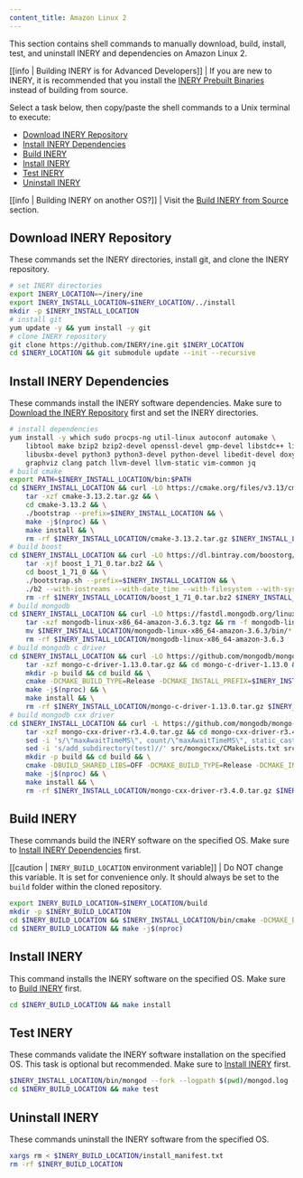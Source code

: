 ```yaml
---
content_title: Amazon Linux 2
---
```


This section contains shell commands to manually download, build, install, test, and uninstall INERY and dependencies on Amazon Linux 2.

[[info | Building INERY is for Advanced Developers]]
| If you are new to INERY, it is recommended that you install the [INERY Prebuilt Binaries](../../../00_install-prebuilt-binaries.md) instead of building from source.

Select a task below, then copy/paste the shell commands to a Unix terminal to execute:

* [Download INERY Repository](#download-inery-repository)
* [Install INERY Dependencies](#install-inery-dependencies)
* [Build INERY](#build-inery)
* [Install INERY](#install-inery)
* [Test INERY](#test-inery)
* [Uninstall INERY](#uninstall-inery)

[[info | Building INERY on another OS?]]
| Visit the [Build INERY from Source](../../index.md) section.

## Download INERY Repository
These commands set the INERY directories, install git, and clone the INERY repository.
```sh
# set INERY directories
export INERY_LOCATION=~/inery/ine
export INERY_INSTALL_LOCATION=$INERY_LOCATION/../install
mkdir -p $INERY_INSTALL_LOCATION
# install git
yum update -y && yum install -y git
# clone INERY repository
git clone https://github.com/INERY/ine.git $INERY_LOCATION
cd $INERY_LOCATION && git submodule update --init --recursive
```

## Install INERY Dependencies
These commands install the INERY software dependencies. Make sure to [Download the INERY Repository](#download-inery-repository) first and set the INERY directories.
```sh
# install dependencies
yum install -y which sudo procps-ng util-linux autoconf automake \
    libtool make bzip2 bzip2-devel openssl-devel gmp-devel libstdc++ libcurl-devel \
    libusbx-devel python3 python3-devel python-devel libedit-devel doxygen \
    graphviz clang patch llvm-devel llvm-static vim-common jq
# build cmake
export PATH=$INERY_INSTALL_LOCATION/bin:$PATH
cd $INERY_INSTALL_LOCATION && curl -LO https://cmake.org/files/v3.13/cmake-3.13.2.tar.gz && \
    tar -xzf cmake-3.13.2.tar.gz && \
    cd cmake-3.13.2 && \
    ./bootstrap --prefix=$INERY_INSTALL_LOCATION && \
    make -j$(nproc) && \
    make install && \
    rm -rf $INERY_INSTALL_LOCATION/cmake-3.13.2.tar.gz $INERY_INSTALL_LOCATION/cmake-3.13.2
# build boost
cd $INERY_INSTALL_LOCATION && curl -LO https://dl.bintray.com/boostorg/release/1.71.0/source/boost_1_71_0.tar.bz2 && \
    tar -xjf boost_1_71_0.tar.bz2 && \
    cd boost_1_71_0 && \
    ./bootstrap.sh --prefix=$INERY_INSTALL_LOCATION && \
    ./b2 --with-iostreams --with-date_time --with-filesystem --with-system --with-program_options --with-chrono --with-test -q -j$(nproc) install && \
    rm -rf $INERY_INSTALL_LOCATION/boost_1_71_0.tar.bz2 $INERY_INSTALL_LOCATION/boost_1_71_0
# build mongodb
cd $INERY_INSTALL_LOCATION && curl -LO https://fastdl.mongodb.org/linux/mongodb-linux-x86_64-amazon-3.6.3.tgz && \
    tar -xzf mongodb-linux-x86_64-amazon-3.6.3.tgz && rm -f mongodb-linux-x86_64-amazon-3.6.3.tgz && \
    mv $INERY_INSTALL_LOCATION/mongodb-linux-x86_64-amazon-3.6.3/bin/* $INERY_INSTALL_LOCATION/bin/ && \
    rm -rf $INERY_INSTALL_LOCATION/mongodb-linux-x86_64-amazon-3.6.3
# build mongodb c driver
cd $INERY_INSTALL_LOCATION && curl -LO https://github.com/mongodb/mongo-c-driver/releases/download/1.13.0/mongo-c-driver-1.13.0.tar.gz && \
    tar -xzf mongo-c-driver-1.13.0.tar.gz && cd mongo-c-driver-1.13.0 && \
    mkdir -p build && cd build && \
    cmake -DCMAKE_BUILD_TYPE=Release -DCMAKE_INSTALL_PREFIX=$INERY_INSTALL_LOCATION -DENABLE_BSON=ON -DENABLE_SSL=OPENSSL -DENABLE_AUTOMATIC_INIT_AND_CLEANUP=OFF -DENABLE_STATIC=ON -DENABLE_ICU=OFF -DENABLE_SNAPPY=OFF .. && \
    make -j$(nproc) && \
    make install && \
    rm -rf $INERY_INSTALL_LOCATION/mongo-c-driver-1.13.0.tar.gz $INERY_INSTALL_LOCATION/mongo-c-driver-1.13.0
# build mongodb cxx driver
cd $INERY_INSTALL_LOCATION && curl -L https://github.com/mongodb/mongo-cxx-driver/archive/r3.4.0.tar.gz -o mongo-cxx-driver-r3.4.0.tar.gz && \
    tar -xzf mongo-cxx-driver-r3.4.0.tar.gz && cd mongo-cxx-driver-r3.4.0 && \
    sed -i 's/\"maxAwaitTimeMS\", count/\"maxAwaitTimeMS\", static_cast<int64_t>(count)/' src/mongocxx/options/change_stream.cpp && \
    sed -i 's/add_subdirectory(test)//' src/mongocxx/CMakeLists.txt src/bsoncxx/CMakeLists.txt && \
    mkdir -p build && cd build && \
    cmake -DBUILD_SHARED_LIBS=OFF -DCMAKE_BUILD_TYPE=Release -DCMAKE_INSTALL_PREFIX=$INERY_INSTALL_LOCATION .. && \
    make -j$(nproc) && \
    make install && \
    rm -rf $INERY_INSTALL_LOCATION/mongo-cxx-driver-r3.4.0.tar.gz $INERY_INSTALL_LOCATION/mongo-cxx-driver-r3.4.0
```

## Build INERY
These commands build the INERY software on the specified OS. Make sure to [Install INERY Dependencies](#install-inery-dependencies) first.

[[caution | `INERY_BUILD_LOCATION` environment variable]]
| Do NOT change this variable. It is set for convenience only. It should always be set to the `build` folder within the cloned repository.

```sh
export INERY_BUILD_LOCATION=$INERY_LOCATION/build
mkdir -p $INERY_BUILD_LOCATION
cd $INERY_BUILD_LOCATION && $INERY_INSTALL_LOCATION/bin/cmake -DCMAKE_BUILD_TYPE='Release' -DCMAKE_CXX_COMPILER='clang++' -DCMAKE_C_COMPILER='clang' -DCMAKE_INSTALL_PREFIX=$INERY_INSTALL_LOCATION -DBUILD_MONGO_DB_PLUGIN=true $INERY_LOCATION
cd $INERY_BUILD_LOCATION && make -j$(nproc)
```

## Install INERY
This command installs the INERY software on the specified OS. Make sure to [Build INERY](#build-inery) first.
```sh
cd $INERY_BUILD_LOCATION && make install
```

## Test INERY
These commands validate the INERY software installation on the specified OS. This task is optional but recommended. Make sure to [Install INERY](#install-inery) first.
```sh
$INERY_INSTALL_LOCATION/bin/mongod --fork --logpath $(pwd)/mongod.log --dbpath $(pwd)/mongodata
cd $INERY_BUILD_LOCATION && make test
```

## Uninstall INERY
These commands uninstall the INERY software from the specified OS.
```sh
xargs rm < $INERY_BUILD_LOCATION/install_manifest.txt
rm -rf $INERY_BUILD_LOCATION
```
